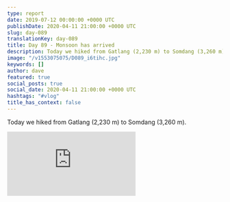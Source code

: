 ```yaml
---
type: report
date: 2019-07-12 00:00:00 +0000 UTC
publishDate: 2020-04-11 21:00:00 +0000 UTC
slug: day-089
translationKey: day-089
title: Day 89 - Monsoon has arrived
description: Today we hiked from Gatlang (2,230 m) to Somdang (3,260 m).
image: "/v1553075075/D089_i6tihc.jpg"
keywords: []
author: dave
featured: true
social_posts: true
social_date: 2020-04-11 21:00:00 +0000 UTC
hashtags: "#vlog"
title_has_context: false
---
```


Today we hiked from Gatlang (2,230 m) to Somdang (3,260 m).

<iframe class="youtube75" src="https://www.youtube.com/embed/eOtGZB-s0UA" frameborder="0" allow="accelerometer; autoplay; encrypted-media; gyroscope; picture-in-picture" allowfullscreen></iframe>

